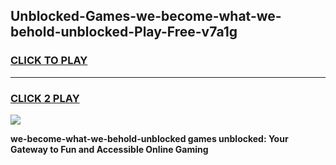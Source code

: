 
## Unblocked-Games-we-become-what-we-behold-unblocked-Play-Free-v7a1g
<h3>
<a href="https://premium76.site?title=we-become-what-we-behold-unblocked&ref=21A">CLICK TO PLAY</a></h3>
<hr>

<h3>
<a href="https://premium76.site?title=we-become-what-we-behold-unblocked&ref=21A">CLICK 2 PLAY</a>
  
</h3>

<a href="https://premium76.site?title=we-become-what-we-behold-unblocked&ref=21A"><img src="https://clearcache.store/games.png"></a>


**we-become-what-we-behold-unblocked games unblocked: Your Gateway to Fun and Accessible Online Gaming**
